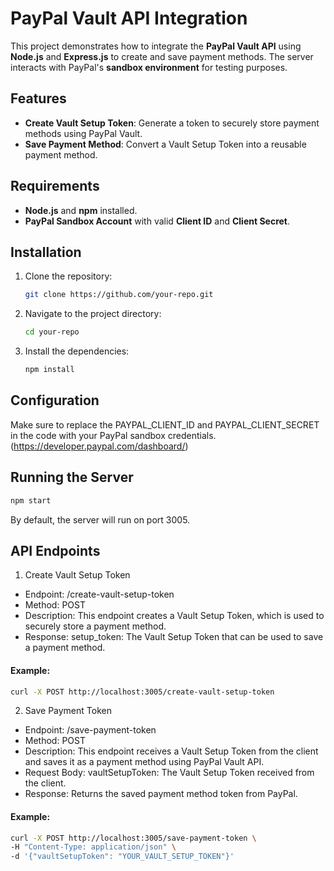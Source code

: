 # PayPal Vault API Integration

This project demonstrates how to integrate the **PayPal Vault API** using **Node.js** and **Express.js** to create and
save payment methods. The server interacts with PayPal's **sandbox environment** for testing purposes.

## Features

- **Create Vault Setup Token**: Generate a token to securely store payment methods using PayPal Vault.
- **Save Payment Method**: Convert a Vault Setup Token into a reusable payment method.

## Requirements

- **Node.js** and **npm** installed.
- **PayPal Sandbox Account** with valid **Client ID** and **Client Secret**.

## Installation

1. Clone the repository:

   ````bash
   git clone https://github.com/your-repo.git
   ````

2. Navigate to the project directory:

   ````bash
   cd your-repo
   ````

2. Install the dependencies:

   ````bash
   npm install
   ````

## Configuration

Make sure to replace the PAYPAL_CLIENT_ID and PAYPAL_CLIENT_SECRET in the code with your PayPal sandbox
credentials. (https://developer.paypal.com/dashboard/)

## Running the Server

   ````bash
   npm start
   ````

By default, the server will run on port 3005.

## API Endpoints

1. Create Vault Setup Token

- Endpoint: /create-vault-setup-token
- Method: POST
- Description: This endpoint creates a Vault Setup Token, which is used to securely store a payment method.
- Response:
  setup_token: The Vault Setup Token that can be used to save a payment method.

#### Example:

````bash
curl -X POST http://localhost:3005/create-vault-setup-token
````

2. Save Payment Token

- Endpoint: /save-payment-token
- Method: POST
- Description: This endpoint receives a Vault Setup Token from the client and saves it as a payment method using PayPal
  Vault API.
- Request Body:
  vaultSetupToken: The Vault Setup Token received from the client.
- Response:
  Returns the saved payment method token from PayPal.

#### Example:

````bash
curl -X POST http://localhost:3005/save-payment-token \
-H "Content-Type: application/json" \
-d '{"vaultSetupToken": "YOUR_VAULT_SETUP_TOKEN"}'
````